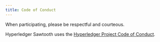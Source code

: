 ```yaml
---
title: Code of Conduct
---
```


When participating, please be respectful and courteous.

Hyperledger Sawtooth uses the [Hyperledger Project Code of
Conduct](https://wiki.hyperledger.org/community/hyperledger-project-code-of-conduct).
